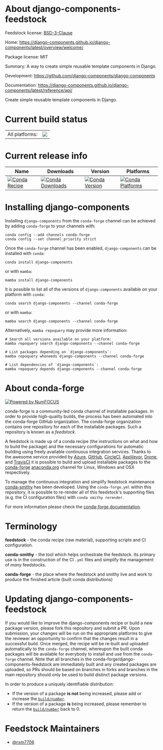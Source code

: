 About django-components-feedstock
=================================

Feedstock license: [BSD-3-Clause](https://github.com/conda-forge/django-components-feedstock/blob/main/LICENSE.txt)

Home: https://django-components.github.io/django-components/latest/overview/welcome/

Package license: MIT

Summary: A way to create simple reusable template components in Django.

Development: https://github.com/django-components/django-components

Documentation: https://django-components.github.io/django-components/latest/reference/api/

Create simple reusable template components in Django.

Current build status
====================


<table><tr><td>All platforms:</td>
    <td>
      <a href="https://dev.azure.com/conda-forge/feedstock-builds/_build/latest?definitionId=25979&branchName=main">
        <img src="https://dev.azure.com/conda-forge/feedstock-builds/_apis/build/status/django-components-feedstock?branchName=main">
      </a>
    </td>
  </tr>
</table>

Current release info
====================

| Name | Downloads | Version | Platforms |
| --- | --- | --- | --- |
| [![Conda Recipe](https://img.shields.io/badge/recipe-django--components-green.svg)](https://anaconda.org/conda-forge/django-components) | [![Conda Downloads](https://img.shields.io/conda/dn/conda-forge/django-components.svg)](https://anaconda.org/conda-forge/django-components) | [![Conda Version](https://img.shields.io/conda/vn/conda-forge/django-components.svg)](https://anaconda.org/conda-forge/django-components) | [![Conda Platforms](https://img.shields.io/conda/pn/conda-forge/django-components.svg)](https://anaconda.org/conda-forge/django-components) |

Installing django-components
============================

Installing `django-components` from the `conda-forge` channel can be achieved by adding `conda-forge` to your channels with:

```
conda config --add channels conda-forge
conda config --set channel_priority strict
```

Once the `conda-forge` channel has been enabled, `django-components` can be installed with `conda`:

```
conda install django-components
```

or with `mamba`:

```
mamba install django-components
```

It is possible to list all of the versions of `django-components` available on your platform with `conda`:

```
conda search django-components --channel conda-forge
```

or with `mamba`:

```
mamba search django-components --channel conda-forge
```

Alternatively, `mamba repoquery` may provide more information:

```
# Search all versions available on your platform:
mamba repoquery search django-components --channel conda-forge

# List packages depending on `django-components`:
mamba repoquery whoneeds django-components --channel conda-forge

# List dependencies of `django-components`:
mamba repoquery depends django-components --channel conda-forge
```


About conda-forge
=================

[![Powered by
NumFOCUS](https://img.shields.io/badge/powered%20by-NumFOCUS-orange.svg?style=flat&colorA=E1523D&colorB=007D8A)](https://numfocus.org)

conda-forge is a community-led conda channel of installable packages.
In order to provide high-quality builds, the process has been automated into the
conda-forge GitHub organization. The conda-forge organization contains one repository
for each of the installable packages. Such a repository is known as a *feedstock*.

A feedstock is made up of a conda recipe (the instructions on what and how to build
the package) and the necessary configurations for automatic building using freely
available continuous integration services. Thanks to the awesome service provided by
[Azure](https://azure.microsoft.com/en-us/services/devops/), [GitHub](https://github.com/),
[CircleCI](https://circleci.com/), [AppVeyor](https://www.appveyor.com/),
[Drone](https://cloud.drone.io/welcome), and [TravisCI](https://travis-ci.com/)
it is possible to build and upload installable packages to the
[conda-forge](https://anaconda.org/conda-forge) [anaconda.org](https://anaconda.org/)
channel for Linux, Windows and OSX respectively.

To manage the continuous integration and simplify feedstock maintenance
[conda-smithy](https://github.com/conda-forge/conda-smithy) has been developed.
Using the ``conda-forge.yml`` within this repository, it is possible to re-render all of
this feedstock's supporting files (e.g. the CI configuration files) with ``conda smithy rerender``.

For more information please check the [conda-forge documentation](https://conda-forge.org/docs/).

Terminology
===========

**feedstock** - the conda recipe (raw material), supporting scripts and CI configuration.

**conda-smithy** - the tool which helps orchestrate the feedstock.
                   Its primary use is in the construction of the CI ``.yml`` files
                   and simplify the management of *many* feedstocks.

**conda-forge** - the place where the feedstock and smithy live and work to
                  produce the finished article (built conda distributions)


Updating django-components-feedstock
====================================

If you would like to improve the django-components recipe or build a new
package version, please fork this repository and submit a PR. Upon submission,
your changes will be run on the appropriate platforms to give the reviewer an
opportunity to confirm that the changes result in a successful build. Once
merged, the recipe will be re-built and uploaded automatically to the
`conda-forge` channel, whereupon the built conda packages will be available for
everybody to install and use from the `conda-forge` channel.
Note that all branches in the conda-forge/django-components-feedstock are
immediately built and any created packages are uploaded, so PRs should be based
on branches in forks and branches in the main repository should only be used to
build distinct package versions.

In order to produce a uniquely identifiable distribution:
 * If the version of a package **is not** being increased, please add or increase
   the [``build/number``](https://docs.conda.io/projects/conda-build/en/latest/resources/define-metadata.html#build-number-and-string).
 * If the version of a package **is** being increased, please remember to return
   the [``build/number``](https://docs.conda.io/projects/conda-build/en/latest/resources/define-metadata.html#build-number-and-string)
   back to 0.

Feedstock Maintainers
=====================

* [@rxm7706](https://github.com/rxm7706/)

